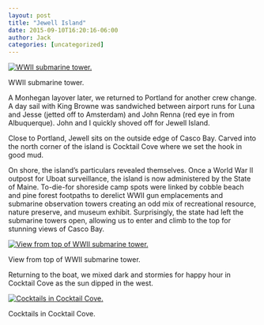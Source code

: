 ```yaml
---
layout: post
title: "Jewell Island"
date: 2015-09-10T16:20:16-06:00
author: Jack
categories: [uncategorized]
---
```


[![WWII submarine tower.](http://windleblo.com/wp-content/uploads/2015/09/IMG_2102-e1441923212488-225x300.jpg)](/wp-content/uploads/2015/09/IMG_2102-e1441923212488.jpg)

WWII submarine tower.

A Monhegan layover later, we returned to Portland for another crew change. A day sail with King Browne was sandwiched between airport runs for Luna and Jesse (jetted off to Amsterdam) and John Renna (red eye in from Albuquerque). John and I quickly shoved off for Jewell Island.

Close to Portland, Jewell sits on the outside edge of Casco Bay. Carved into the north corner of the island is Cocktail Cove where we set the hook in good mud.

On shore, the island’s particulars revealed themselves. Once a World War II outpost for Uboat surveillance, the island is now administered by the State of Maine. To-die-for shoreside camp spots were linked by cobble beach and pine forest footpaths to derelict WWII gun emplacements and submarine observation towers creating an odd mix of recreational resource, nature preserve, and museum exhibit. Surprisingly, the state had left the submarine towers open, allowing us to enter and climb to the top for stunning views of Casco Bay.

[![View from top of WWII submarine tower.](http://windleblo.com/wp-content/uploads/2015/09/IMG_2098.jpg)](/wp-content/uploads/2015/09/IMG_2098.jpg)

View from top of WWII submarine tower.

Returning to the boat, we mixed dark and stormies for happy hour in Cocktail Cove as the sun dipped in the west.

[![Cocktails in Cocktail Cove.](http://windleblo.com/wp-content/uploads/2015/09/IMG_2104-300x225.jpg)](/wp-content/uploads/2015/09/IMG_2104.jpg)

Cocktails in Cocktail Cove.